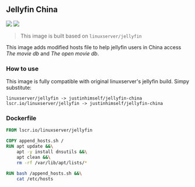 ## Jellyfin China

![](https://img.shields.io/badge/x86_64-red)
![](https://img.shields.io/badge/ARM_64-ff69b4)

> This image is built based on `linuxserver/jellyfin`

This image adds modified hosts file to help jellyfin users in China access *The movie db* and *The open movie db*.

### How to use 

This image is fully compatible with original linuxserver's jellyfin build. Simpy substitute:

```
linuxserver/jellyfin -> justinhimself/jellyfin-china
lscr.io/linuxserver/jellyfin -> justinhimself/jellyfin-china
```


### Dockerfile

```dockerfile
FROM lscr.io/linuxserver/jellyfin

COPY append_hosts.sh /
RUN apt update &&\
    apt -y install dnsutils &&\
    apt clean &&\
    rm -rf /var/lib/apt/lists/*

RUN bash /append_hosts.sh &&\
    cat /etc/hosts
```